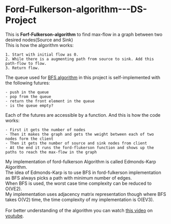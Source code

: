 # Ford-Fulkerson-algorithm---DS-Project
This is **Forf-Fulkerson-algorithm** to find max-flow in a graph between two desired nodes(Source and Sink)<br/>
This is how the algorithm works:
```
1. Start with initial flow as 0.
2. While there is a augmenting path from source to sink. Add this path-flow to flow.
3. Return flow.
```
The queue used for [BFS algorithm](https://www.geeksforgeeks.org/breadth-first-search-or-bfs-for-a-graph/) in this project is self-implemented with the following futures:
```
- push in the queue
- pop from the queue
- return the front element in the queue
- is the queue empty?
```
Each of the futures are accessible by a function.
And this is how the code works:
```
- First it gets the number of nodes
- Then it makes the graph and gets the weight between each of two nodes form the client
- Then it gets the number of source and sink nodes from client
- At the end it runs the ford-flukerson function and shows up the paths to reach the max-flow in the graph
```
My implementation of ford-fulkerson Algorithm is called Edmonds-Karp Algorithm.
<br/>
The idea of Edmonds-Karp is to use BFS in ford-fulkerson implementation as BFS always picks a path with minimum number of edges.
<br/>
When BFS is used, the worst case time complexity can be reduced to O(VE2).
<br/>
My implementation uses adjacency matrix representation though where BFS takes O(V2) time, 
the time complexity of my implementation is O(EV3).<br/>
<br/>For better understanding of the algorithm you can watch [this video](https://www.youtube.com/watch?v=hmIrJCGPPG4/) on [youtube](https://www.youtube.com/).
